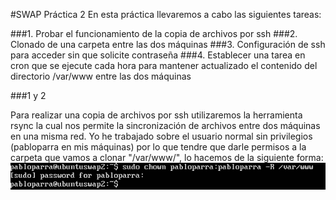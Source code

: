 #SWAP    Práctica 2
En esta práctica llevaremos a cabo las siguientes tareas:

###1. Probar el funcionamiento de la copia de archivos por ssh
###2. Clonado de una carpeta entre las dos máquinas
###3. Configuración de ssh para acceder sin que solicite contraseña
###4. Establecer una tarea en cron que se ejecute cada hora para mantener actualizado el contenido del directorio /var/www entre las dos máquinas

###1 y 2

Para realizar una copia de archivos por ssh utilizaremos la herramienta rsync la cual nos permite la sincronización
de archivos entre dos máquinas en una misma red. Yo he trabajado sobre el usuario normal sin privilegios 
(pabloparra en mis máquinas) por lo que tendre que darle permisos a la carpeta que vamos a clonar "/var/www/", lo
hacemos de la siguiente forma:
![imagen](https://github.com/PabloParra95/SWAP17/blob/master/Practica2/permisos_carpeta.png)